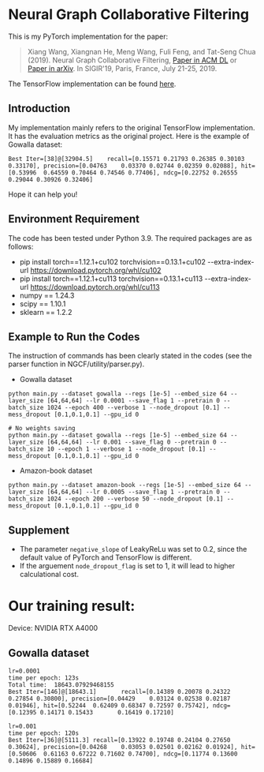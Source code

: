 # Neural Graph Collaborative Filtering
This is my PyTorch implementation for the paper:

>Xiang Wang, Xiangnan He, Meng Wang, Fuli Feng, and Tat-Seng Chua (2019). Neural Graph Collaborative Filtering, [Paper in ACM DL](https://dl.acm.org/citation.cfm?doid=3331184.3331267) or [Paper in arXiv](https://arxiv.org/abs/1905.08108). In SIGIR'19, Paris, France, July 21-25, 2019.

The TensorFlow implementation can be found [here](<https://github.com/xiangwang1223/neural_graph_collaborative_filtering>).

## Introduction
My implementation mainly refers to the original TensorFlow implementation. It has the evaluation metrics as the original project. Here is the example of Gowalla dataset:

```
Best Iter=[38]@[32904.5]	recall=[0.15571	0.21793	0.26385	0.30103	0.33170], precision=[0.04763	0.03370	0.02744	0.02359	0.02088], hit=[0.53996	0.64559	0.70464	0.74546	0.77406], ndcg=[0.22752	0.26555	0.29044	0.30926	0.32406]
```

Hope it can help you!

## Environment Requirement
The code has been tested under Python 3.9. The required packages are as follows:
* pip install torch==1.12.1+cu102 torchvision==0.13.1+cu102 --extra-index-url https://download.pytorch.org/whl/cu102
* pip install torch==1.12.1+cu113 torchvision==0.13.1+cu113 --extra-index-url https://download.pytorch.org/whl/cu113
* numpy == 1.24.3
* scipy == 1.10.1
* sklearn == 1.2.2

## Example to Run the Codes
The instruction of commands has been clearly stated in the codes (see the parser function in NGCF/utility/parser.py).
* Gowalla dataset
```
python main.py --dataset gowalla --regs [1e-5] --embed_size 64 --layer_size [64,64,64] --lr 0.0001 --save_flag 1 --pretrain 0 --batch_size 1024 --epoch 400 --verbose 1 --node_dropout [0.1] --mess_dropout [0.1,0.1,0.1] --gpu_id 0

# No weights saving
python main.py --dataset gowalla --regs [1e-5] --embed_size 64 --layer_size [64,64,64] --lr 0.001 --save_flag 0 --pretrain 0 --batch_size 10 --epoch 1 --verbose 1 --node_dropout [0.1] --mess_dropout [0.1,0.1,0.1] --gpu_id 0
```

* Amazon-book dataset
```
python main.py --dataset amazon-book --regs [1e-5] --embed_size 64 --layer_size [64,64,64] --lr 0.0005 --save_flag 1 --pretrain 0 --batch_size 1024 --epoch 200 --verbose 50 --node_dropout [0.1] --mess_dropout [0.1,0.1,0.1] --gpu_id 0
```
## Supplement

* The parameter `negative_slope` of LeakyReLu was set to 0.2, since the default value of PyTorch and TensorFlow is different.
* If the arguement `node_dropout_flag` is set to 1, it will lead to higher calculational cost.

# Our training result:
Device: NVIDIA RTX A4000

## Gowalla dataset
```
lr=0.0001
time per epoch: 123s
Total time:  18643.07929468155
Best Iter=[146]@[18643.1]       recall=[0.14389 0.20078 0.24322 0.27854 0.30800], precision=[0.04429    0.03124 0.02538 0.02187 0.01946], hit=[0.52244  0.62409 0.68347 0.72597 0.75742], ndcg=[0.12395 0.14171 0.15433       0.16419 0.17210]
```

```
lr=0.001
time per epoch: 120s
Best Iter=[36]@[5111.3] recall=[0.13922 0.19748 0.24104 0.27650 0.30624], precision=[0.04268    0.03053 0.02501 0.02162 0.01924], hit=[0.50606  0.61163 0.67222 0.71602 0.74700], ndcg=[0.11774 0.13600 0.14896 0.15889 0.16684]
```
